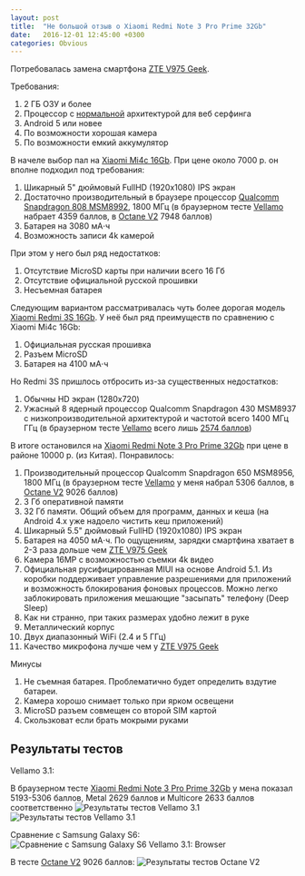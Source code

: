 ```yaml
---
layout: post
title:  "Не большой отзыв о Xiaomi Redmi Note 3 Pro Prime 32Gb"
date:   2016-12-01 12:45:00 +0300
categories: Obvious
---
```


Потребовалась замена смартфона [ZTE V975 Geek](https://market.yandex.ru/product/10601039).

Требования:

1. 2 ГБ ОЗУ и более
2. Процессор с [нормальной](/complex/2016/11/03/quad-hexa-octa.html) архитектурой для веб серфинга
3. Android 5 или новее
4. По возможности хорошая камера
5. По возможности емкий аккумулятор

В начеле выбор пал на [Xiaomi Mi4c 16Gb](https://market.yandex.ru/product/13002328). 
При цене около 7000 р. он вполне подходил под требования:

1. Шикарный 5" дюймовый FullHD (1920x1080) IPS экран
2. Достаточно производительный в браузере процессор 
[Qualcomm Snapdragon 808 MSM8992](http://www.notebookcheck-ru.com/Qualcomm-Snapdragon-808-MSM8992.147888.0.html),
1800 МГц (в браузерном тесте [Vellamo](https://play.google.com/store/apps/details?id=com.quicinc.vellamo) набрает 4359 баллов, в [Octane V2](https://chromium.github.io/octane/) 7948 баллов)
3. Батарея на 3080 мА⋅ч
4. Возможность записи 4k камерой

При этом у него был ряд недостатков:

1. Отсутствие MicroSD карты при наличии всего 16 Гб
2. Отсутствие официальной русской прошивки
3. Несъемная батарея

Следующим вариантом рассматривалась чуть более дорогая модель 
[Xiaomi Redmi 3S 16Gb](https://market.yandex.ru/product/13953515). 
У неё был ряд преимуществ по сравнению с Xiaomi Mi4c 16Gb:

1. Официальная русская прошивка
2. Разъем MicroSD
3. Батарея на 4100 мА⋅ч

Но Redmi 3S пришлось отбросить из-за существенных недостатков:

1. Обычны HD экран (1280x720)
2. Ужасный 8 ядерный процессор Qualcomm Snapdragon 430 MSM8937 
с низкопроизводительной архитектурой и частотой всего 1400 МГц ГГц (в браузерном 
тесте [Vellamo](https://play.google.com/store/apps/details?id=com.quicinc.vellamo) всего лишь [2574 баллов](https://www.wht.by/reviews/review-mobile/59555/))

В итоге остановился на [Xiaomi Redmi Note 3 Pro Prime 32Gb](https://market.yandex.ru/product/13527763) 
при цене в районе 10000 р. (из Китая). Понравилось:

1. Производительный процессор Qualcomm Snapdragon 650 MSM8956, 1800 МГц (в браузерном 
тесте [Vellamo](https://play.google.com/store/apps/details?id=com.quicinc.vellamo) у меня набрал 5306 баллов, в [Octane V2](https://chromium.github.io/octane/) 
9026 баллов)
2. 3 Гб оперативной памяти
3. 32 Гб памяти. Общий объем для программ, данных и кеша (на Android 4.x уже надоело
чистить кеш приложений)
3. Шикарный 5.5" дюймовый FullHD (1920x1080) IPS экран
4. Батарея на 4050 мА⋅ч. По ощущениям, зарядки смартфина хватает в 2-3 раза 
дольше чем [ZTE V975 Geek](https://market.yandex.ru/product/10601039)
5. Камера 16MP с возможностью съемки 4k видео
6. Официальная русифицированная MIUI на основе Android 5.1. Из коробки поддерживает
управление разрешениями для приложений и возможность блокирования фоновых
процессов. Можно легко заблокировать приложения мешающие "засыпать" телефону
(Deep Sleep)
5. Как ни странно, при таких размерах удобно лежит в руке
6. Металлический корпус
7. Двух диапазонный WiFi (2.4 и 5 ГГц)
8. Качество микрофона лучше чем у [ZTE V975 Geek](https://market.yandex.ru/product/10601039)

Минусы

1. Не съемная батарея. Проблематично будет определить вздутие батареи.
2. Камера хорошо снимает только при ярком освещени
3. MicroSD разъем совмещен со второй SIM картой
4. Скользковат если брать мокрыми руками

## Результаты тестов

Vellamo 3.1:

В браузерном тесте [Xiaomi Redmi Note 3 Pro Prime 32Gb](https://market.yandex.ru/product/13527763) 
у мена показал 5193-5306 баллов, Metal 2629 баллов и Multicore 2633 баллов соответственно
![Результаты тестов Vellamo 3.1](/files/redmi/Screenshot_2016-11-16-23-47-48-634_com.quicinc.vellamo.jpg "Результаты тестов Vellamo 3.1")
![Результаты тестов Vellamo 3.1](/files/redmi/Screenshot_2016-11-17-20-47-52-980_com.quicinc.vellamo.jpg "Browser 5306")

Сравнение с Samsung Galaxy S6:
![Сравнение с Samsung Galaxy S6 Vellamo 3.1: Browser](/files/redmi/Screenshot_2016-11-17-20-49-18-125_com.quicinc.vellamo.jpg "Сравнение с Samsung Galaxy S6: Browser 5306")

В тесте [Octane V2](https://chromium.github.io/octane/) 9026 баллов:
![Результаты тестов Octane V2](/files/redmi/Screenshot_2016-11-16-23-44-16-871_com.android.chrome.jpg " Octane V2 9026")
